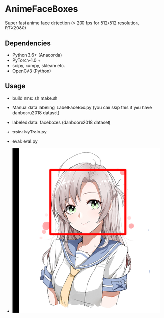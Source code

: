 # AnimeFaceBoxes

Super fast anime face detection (> 200 fps for 512x512 resolution, RTX2080)

## Dependencies
- Python 3.6+ (Anaconda)
- PyTorch-1.0 +
- scipy, numpy, sklearn etc.
- OpenCV3 (Python)

## Usage
- build nms: sh make.sh
- Manual data labeling: LabelFaceBox.py (you can skip this if you have danbooru2018 dataset)
- labeled data: faceboxes (danbooru2018 dataset)
- train: MyTrain.py
- eval: eval.py

- ![alt text](https://github.com/WynMew/AnimeFaceBoxes/blob/master/out.png)
